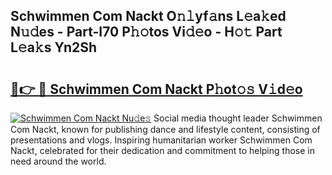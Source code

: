 ## Schwimmen Com Nackt O𝚗𝚕yf𝚊ns L𝚎a𝚔ed N𝚞𝚍es - Part-I70 P𝚑𝚘tos Vi𝚍𝚎o - H𝚘𝚝 Part L𝚎a𝚔s Yn2Sh

# <h2><a href="http://kf3u8cw.oniu.top/?m=Schwimmen+Com+Nackt">🔗👉 🔴 Schwimmen Com Nackt P𝚑ot𝚘𝚜 V𝚒d𝚎o</a></h2>

[![Schwimmen Com Nackt Nu𝚍e𝚜](https://i.imgur.com/0qMVB7G.gif)](http://kf3u8cw.oniu.top/?m=Schwimmen+Com+Nackt)
Social media thought leader Schwimmen Com Nackt, known for publishing dance and lifestyle content, consisting of presentations and vlogs. Inspiring humanitarian worker Schwimmen Com Nackt, celebrated for their dedication and commitment to helping those in need around the world.  
